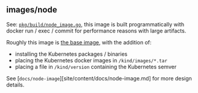 ## images/node

See: [`pkg/build/node_image.go`][pkg/build/node_image.go], this
image is built programmatically with docker run / exec / commit for performance
reasons with large artifacts.

Roughly this image is [the base image](./../base), with the addition of:
- installing the Kubernetes packages / binaries
- placing the Kubernetes docker images in `/kind/images/*.tar`
- placing a file in `/kind/version` containing the Kubernetes semver

See [`docs/node-image`][site/content/docs/node-image.md] for more design details.

[pkg/build/node_image.go]: ./../../pkg/build/node/node.go
[docs/node-image.md]: ./../../site/content/docs/design/node-image.md
